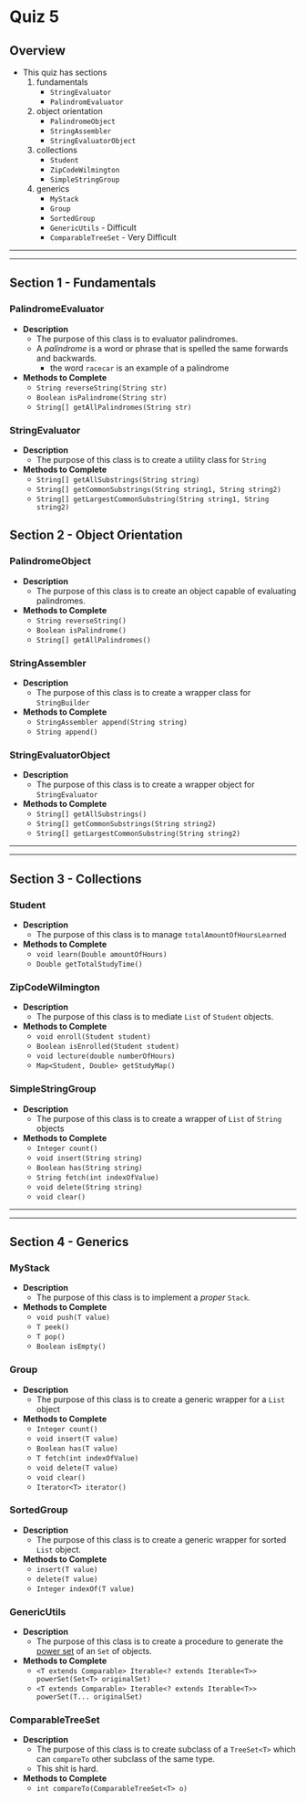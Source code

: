 # Quiz 5
## Overview
* This quiz has sections
	1. fundamentals
		* `StringEvaluator`
		* `PalindromEvaluator`
	2. object orientation
		* `PalindromeObject`
		* `StringAssembler`
		* `StringEvaluatorObject`
	3. collections
		* `Student`
		* `ZipCodeWilmington`
		* `SimpleStringGroup`
	4. generics
	    * `MyStack`
	    * `Group`
	    * `SortedGroup`
	    * `GenericUtils` - Difficult
	    * `ComparableTreeSet` - Very Difficult







<hr><hr>

## Section 1 - Fundamentals

### PalindromeEvaluator
* **Description**
	* The purpose of this class is to evaluator palindromes.
	* A _palindrome_ is a word or phrase that is spelled the same forwards and backwards.
		* the word `racecar` is an example of a palindrome
* **Methods to Complete**
	* `String reverseString(String str)`
	* `Boolean isPalindrome(String str)`
	* `String[] getAllPalindromes(String str)`

### StringEvaluator
* **Description**
	* The purpose of this class is to create a utility class for `String`
* **Methods to Complete**
	* `String[] getAllSubstrings(String string)`
	* `String[] getCommonSubstrings(String string1, String string2)`
	* `String[] getLargestCommonSubstring(String string1, String string2)`


## Section 2 - Object Orientation
### PalindromeObject
* **Description**
	* The purpose of this class is to create an object capable of evaluating palindromes.
* **Methods to Complete**
	* `String reverseString()`
	* `Boolean isPalindrome()`
	* `String[] getAllPalindromes()`


### StringAssembler
* **Description**
	* The purpose of this class is to create a wrapper class for `StringBuilder` 
* **Methods to Complete**
	* `StringAssembler append(String string)`
	* `String append()`


### StringEvaluatorObject
* **Description**
	* The purpose of this class is to create a wrapper object for `StringEvaluator` 
* **Methods to Complete**
	* `String[] getAllSubstrings()`
	* `String[] getCommonSubstrings(String string2)`
	* `String[] getLargestCommonSubstring(String string2)`











<hr><hr>

## Section 3 - Collections
### Student
* **Description**
	* The purpose of this class is to manage `totalAmountOfHoursLearned`
* **Methods to Complete**
	* `void learn(Double amountOfHours)`
	* `Double getTotalStudyTime()`

### ZipCodeWilmington
* **Description**
	* The purpose of this class is to mediate `List` of `Student` objects.
* **Methods to Complete**
	* `void enroll(Student student)`
	* `Boolean isEnrolled(Student student)`
	* `void lecture(double numberOfHours)`
	* `Map<Student, Double> getStudyMap()`

### SimpleStringGroup
* **Description**
	* The purpose of this class is to create a wrapper of `List` of `String` objects
* **Methods to Complete**
	* `Integer count()`
	* `void insert(String string)`
	* `Boolean has(String string)`
	* `String fetch(int indexOfValue)`
	* `void delete(String string)`
	* `void clear()`














<hr><hr>

## Section 4 - Generics
### MyStack<T>
* **Description**
	* The purpose of this class is to implement a _proper_ `Stack`.
* **Methods to Complete**
	* `void push(T value)`
	* `T peek()`
	* `T pop()`
	* `Boolean isEmpty()`

### Group<T>
* **Description**
	* The purpose of this class is to create a generic wrapper for a `List` object
* **Methods to Complete**
	* `Integer count()`
	* `void insert(T value)`
	* `Boolean has(T value)`
	* `T fetch(int indexOfValue)`
	* `void delete(T value)`
	* `void clear()`
	* `Iterator<T> iterator()`

### SortedGroup<T>
* **Description**
	* The purpose of this class is to create a generic wrapper for sorted `List` object.
* **Methods to Complete**
	* `insert(T value)`
	* `delete(T value)`
	* `Integer indexOf(T value)`

### GenericUtils
* **Description**
	* The purpose of this class is to create a procedure to generate the [power set](https://www.mathsisfun.com/sets/power-set.html) of an `Set` of objects.
* **Methods to Complete**
	* `<T extends Comparable> Iterable<? extends Iterable<T>> powerSet(Set<T> originalSet)`
	* `<T extends Comparable> Iterable<? extends Iterable<T>> powerSet(T... originalSet)`

### ComparableTreeSet<T>
* **Description**
	* The purpose of this class is to create subclass of a `TreeSet<T>` which can `compareTo` other subclass of the same type.
	* This shit is hard.
* **Methods to Complete**
	* `int compareTo(ComparableTreeSet<T> o)`
	
